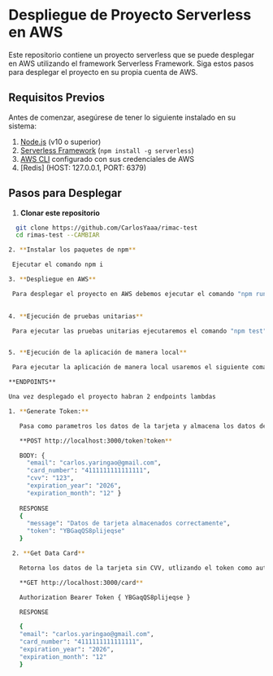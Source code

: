 # Despliegue de Proyecto Serverless en AWS

Este repositorio contiene un proyecto serverless que se puede desplegar en AWS utilizando el framework Serverless Framework. Siga estos pasos para desplegar el proyecto en su propia cuenta de AWS.

## Requisitos Previos

Antes de comenzar, asegúrese de tener lo siguiente instalado en su sistema:

1. [Node.js](https://nodejs.org/) (v10 o superior)
2. [Serverless Framework](https://www.serverless.com/framework/docs/getting-started/) (`npm install -g serverless`)
3. [AWS CLI](https://aws.amazon.com/cli/) configurado con sus credenciales de AWS
4. [Redis] (HOST: 127.0.0.1, PORT: 6379)
## Pasos para Desplegar

1. **Clonar este repositorio**

 ```bash
   git clone https://github.com/CarlosYaaa/rimac-test
   cd rimas-test --CAMBIAR 

2. **Instalar los paquetes de npm**

  Ejecutar el comando npm i

3. **Despliegue en AWS**

  Para desplegar el proyecto en AWS debemos ejecutar el comando "npm run deploy"
  

4. **Ejecución de pruebas unitarias**

  Para ejecutar las pruebas unitarias ejecutaremos el comando "npm test"


5. **Ejecución de la aplicación de manera local**

  Para ejecutar la aplicación de manera local usaremos el siguiente comando "npm run dev"

**ENDPOINTS**

 Una vez desplegado el proyecto habran 2 endpoints lambdas

 1. **Generate Token:**

    Pasa como parametros los datos de la tarjeta y almacena los datos de la misma bajo un token, todo esto se guardara en redis de manera local

    **POST http://localhost:3000/token?token**

    BODY: {
      "email": "carlos.yaringao@gmail.com",
      "card_number": "4111111111111111",
      "cvv": "123",
      "expiration_year": "2026",
      "expiration_month": "12" }
    
    RESPONSE 
    {
      "message": "Datos de tarjeta almacenados correctamente",
      "token": "YBGaqQS8plijeqse"
    }

  2. **Get Data Card**

    Retorna los datos de la tarjeta sin CVV, utlizando el token como autenticador.

    **GET http://localhost:3000/card**

    Authorization Bearer Token { YBGaqQS8plijeqse }

    RESPONSE

    {
    "email": "carlos.yaringao@gmail.com",
    "card_number": "4111111111111111",
    "expiration_year": "2026",
    "expiration_month": "12"
    }
